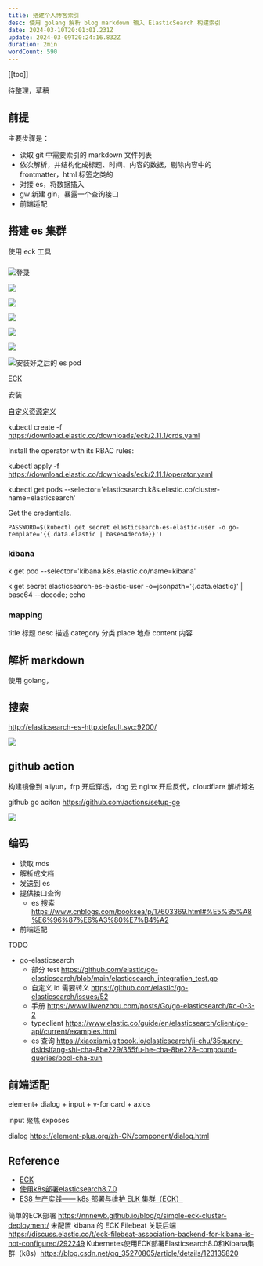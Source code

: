 ```yaml
---
title: 搭建个人博客索引
desc: 使用 golang 解析 blog markdown 输入 ElasticSearch 构建索引
date: 2024-03-10T20:01:01.231Z
update: 2024-03-09T20:24:16.832Z
duration: 2min
wordCount: 590
---
```


[[toc]]

待整理，草稿

## 前提

主要步骤是：

- 读取 git 中需要索引的 markdown 文件列表
- 依次解析，并结构化成标题、时间、内容的数据，剔除内容中的 frontmatter，html 标签之类的
- 对接 es，将数据插入
- gw 新建 gin，暴露一个查询接口
- 前端适配

## 搭建 es 集群

使用 eck 工具




###

![登录](https://cdn.alomerry.com/blog/assets/img/elastic-kibana-login.jpeg)

![](https://cdn.alomerry.com/blog/assets/img/elastic-kibana-index.jpeg)

![](https://cdn.alomerry.com/blog/assets/img/elastic-kibana-create-index.jpeg)

![](https://cdn.alomerry.com/blog/assets/img/elastic-kibana-search-blog-index-mapping.jpeg)

![](https://cdn.alomerry.com/blog/assets/img/elastic-kibana-search-blog-index-documents.jpeg)

![](https://cdn.alomerry.com/blog/assets/img/local-k8s-es-service.png)

![安装好之后的 es pod](https://cdn.alomerry.com/blog/assets/img/local-k8s-es-pod.png)

[ECK](https://www.elastic.co/guide/en/cloud-on-k8s/current/k8s-deploy-elasticsearch.html)

安装

[自定义资源定义](https://kubernetes.io/docs/concepts/extend-kubernetes/api-extension/custom-resources)

kubectl create -f https://download.elastic.co/downloads/eck/2.11.1/crds.yaml

Install the operator with its RBAC rules:

kubectl apply -f https://download.elastic.co/downloads/eck/2.11.1/operator.yaml

kubectl get pods --selector='elasticsearch.k8s.elastic.co/cluster-name=elasticsearch'

Get the credentials.

`PASSWORD=$(kubectl get secret elasticsearch-es-elastic-user -o go-template='{{.data.elastic | base64decode}}')`

### kibana

k get pod --selector='kibana.k8s.elastic.co/name=kibana'

k get secret elasticsearch-es-elastic-user -o=jsonpath='{.data.elastic}' | base64 --decode; echo

### mapping

title 标题
desc 描述
category 分类
place 地点
content 内容

## 解析 markdown

使用 golang，


## 搜索

http://elasticsearch-es-http.default.svc:9200/

![](https://cdn.alomerry.com/blog/assets/img/query-mix-gw-search-blog-api.png)

## github action

构建镜像到 aliyun，frp 开启穿透，dog 云 nginx 开启反代，cloudflare 解析域名

github go aciton https://github.com/actions/setup-go

![](https://cdn.alomerry.com/blog/assets/img/aliyun-mix-gw.jpeg)

## 编码

- 读取 mds
- 解析成文档
- 发送到 es
- 提供接口查询
  - es 搜索 https://www.cnblogs.com/booksea/p/17603369.html#%E5%85%A8%E6%96%87%E6%A3%80%E7%B4%A2
- 前端适配

TODO

- go-elasticsearch
  - 部分 test https://github.com/elastic/go-elasticsearch/blob/main/elasticsearch_integration_test.go
  - 自定义 id 需要转义 https://github.com/elastic/go-elasticsearch/issues/52
  - 手册 https://www.liwenzhou.com/posts/Go/go-elasticsearch/#c-0-3-2
  - typeclient https://www.elastic.co/guide/en/elasticsearch/client/go-api/current/examples.html
  - es 查询 https://xiaoxiami.gitbook.io/elasticsearch/ji-chu/35query-dsldslfang-shi-cha-8be229/355fu-he-cha-8be228-compound-queries/bool-cha-xun

## 前端适配

element+ dialog + input + v-for card + axios

input 聚焦 exposes

dialog https://element-plus.org/zh-CN/component/dialog.html

## Reference

- [ECK](https://www.elastic.co/guide/en/cloud-on-k8s/current/k8s-deploy-elasticsearch.html)
- [使用k8s部署elasticsearch8.7.0](https://juejin.cn/post/7221075271201980474)
- [ES8 生产实践—— k8s 部署与维护 ELK 集群（ECK）](https://blog.csdn.net/qq_33816243/article/details/132677567)

简单的ECK部署 https://nnnewb.github.io/blog/p/simple-eck-cluster-deployment/
未配置 kibana 的 ECK Filebeat 关联后端 https://discuss.elastic.co/t/eck-filebeat-association-backend-for-kibana-is-not-configured/292249
Kubernetes使用ECK部署Elasticsearch8.0和Kibana集群（k8s）https://blog.csdn.net/qq_35270805/article/details/123135820
